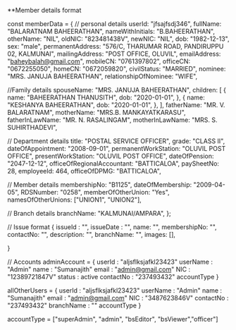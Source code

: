 \*\*Member details format

const memberData = {
// personal details
userId: "jfsajfsdj346",
fullName: "BALARATNAM BAHEERATHAN",
nameWithInitials: "B.BAHEERATHAN",
otherName: "NIL",
oldNIC: "823481438V",
newNIC: "NIL",
dob: "1982-12-13",
sex: "male",
permanentAddress: "576/C, THARUMAR ROAD, PANDIRUPPU 02, KALMUNAI",
mailingAddress: "POST OFFICE, OLUVIL",
emailAddress: "baheybalah@gmail.com",
mobileCN: "0761397802",
officeCN: "0672255050",
homeCN: "0672059820",
civilStatus: "MARRIED",
nominee: "MRS. JANUJA BAHEERATHAN",
relationshipOfNominee: "WIFE",

//Family details
spouseName: "MRS. JANUJA BAHEERATHAN",
children: [
{
name: "BAHEERATHAN THANUSITH",
dob: "2020-01-01",
},
{
name: "KESHANYA BAHEERATHAN",
dob: "2020-01-01",
},
],
fatherName: "MR. V. BALARATNAM",
motherName: "MRS.B. MANKAYATKARASU",
fatherInLawName: "MR. N. RASALINGAM",
motherInLawName: "MRS. S. SUHIRTHADEVI",

// Department details
title: "POSTAL SERVICE OFFICER",
grade: "CLASS II",
dateOfAppointment: "2008-09-01",
permanentWorkStation: "OLUVIL POST OFFICE",
presentWorkStation: "OLUVIL POST OFFICE",
dateOfPension: "2047-12-12",
officeOfRegionalAccountant: "BATTICALOA",
paySheetNo: 28,
employeeId: 464,
officeOfDPMG: "BATTICALOA",

// Member details
membershipNo: "B1125",
dateOfMembership: "2009-04-05",
RDSNumber: "0258",
memberOfOtherUnion: "Yes",
namesOfOtherUnions: ["UNION1", "UNION2"],

// Branch details
branchName: "KALMUNAI/AMPARA",
};

// Issue format
{
issueId : "",
issueDate : "",
name: "",
membershipNo: "",
contactNo: "",
description: "",
branchName: "",
images: [],

}

// Accounts
adminAccount = {
    userId : "aljsflksjafkl23423"
    userName : "Admin"
    name : "Sumanajith"
    email : "admin@gmail.com"
    NIC : "12389721847V"
    status : active
    contactNo : "237493432"
    accountType
}

allOtherUsers = {
    userId : "aljsflksjafkl23423"
    userName : "Admin"
    name : "Sumanajith"
    email : "admin@gmail.com"
    NIC : "3487623846V"
    contactNo : "237493432"
    branchName : ""
    accountType
}

accountType = ["superAdmin", "admin", "bsEditor", "bsViewer","officer"]
